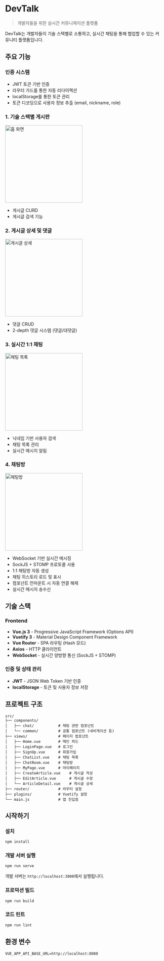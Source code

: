 # DevTalk

> 개발자들을 위한 실시간 커뮤니케이션 플랫폼

DevTalk는 개발자들이 기술 스택별로 소통하고, 실시간 채팅을 통해 협업할 수 있는 커뮤니티 플랫폼입니다.

## 주요 기능

### 인증 시스템
- JWT 토큰 기반 인증
- 라우터 가드를 통한 자동 리다이렉션
- localStorage를 통한 토큰 관리
- 토큰 디코딩으로 사용자 정보 추출 (email, nickname, role)

### 1. 기술 스택별 게시판
<img src="./screenshots/1.png" alt="홈 화면" width="250">

- 게시글 CURD
- 게시글 검색 기능


### 2. 게시글 상세 및 댓글
<img src="./screenshots/2.png" alt="게시글 상세" width="250">

- 댓글 CRUD
- 2-depth 댓글 시스템 (댓글/대댓글)

### 3. 실시간 1:1 채팅
<img src="./screenshots/3.png" alt="채팅 목록" width="250">

- 닉네임 기반 사용자 검색
- 채팅 목록 관리
- 실시간 메시지 알림

### 4. 채팅방
<img src="./screenshots/4.png" alt="채팅방" width="250">

- WebSocket 기반 실시간 메시징
- SockJS + STOMP 프로토콜 사용
- 1:1 채팅방 자동 생성
- 채팅 히스토리 로드 및 표시
- 컴포넌트 언마운트 시 자동 연결 해제
- 실시간 메시지 송수신

## 기술 스택

### Frontend
- **Vue.js 3** - Progressive JavaScript Framework (Options API)
- **Vuetify 3** - Material Design Component Framework
- **Vue Router** - SPA 라우팅 (Hash 모드)
- **Axios** - HTTP 클라이언트
- **WebSocket** - 실시간 양방향 통신 (SockJS + STOMP)

### 인증 및 상태 관리
- **JWT** - JSON Web Token 기반 인증
- **localStorage** - 토큰 및 사용자 정보 저장

## 프로젝트 구조

```
src/
├── components/
│   ├── chat/           # 채팅 관련 컴포넌트
│   └── common/         # 공통 컴포넌트 (네비게이션 등)
├── views/              # 페이지 컴포넌트
│   ├── Home.vue        # 메인 피드
│   ├── LoginPage.vue   # 로그인
│   ├── SignUp.vue      # 회원가입
│   ├── ChatList.vue    # 채팅 목록
│   ├── ChatRoom.vue    # 채팅방
│   ├── MyPage.vue      # 마이페이지
│   ├── CreateArticle.vue    # 게시글 작성
│   ├── EditArticle.vue      # 게시글 수정
│   └── ArticleDetail.vue    # 게시글 상세
├── router/             # 라우터 설정
├── plugins/            # Vuetify 설정
└── main.js             # 앱 진입점
```

## 시작하기

### 설치
```bash
npm install
```

### 개발 서버 실행
```bash
npm run serve
```
개발 서버는 `http://localhost:3000`에서 실행됩니다.

### 프로덕션 빌드
```bash
npm run build
```

### 코드 린트
```bash
npm run lint
```

## 환경 변수

```env
VUE_APP_API_BASE_URL=http://localhost:8080
```